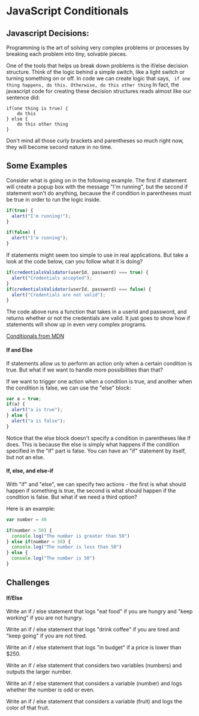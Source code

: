 # JavaScript Conditionals

## Javascript Decisions:

Programming is the art of solving very complex problems or processes by breaking each problem into tiny, solvable pieces.

One of the tools that helps us break down problems is the if/else decision structure. Think of the logic behind a simple switch, like a light switch or turning something on or off. In code we can create logic that says,
``` if one thing happens, do this. Otherwise, do this other thing```
In fact, the javascript code for creating these decision structures reads almost like our sentence did:
```
if(one thing is true) {
  	do this
} else {
	do this other thing
}

```
Don't mind all those curly brackets and parentheses so much right now, they will become second nature in no time.

## Some Examples

Consider what is going on in the following example. The first if statement will create a popup box with the message "I'm running", but the second if statement won't do anything, because the if condition in parentheses must be true in order to run the logic inside.

```javascript
if(true) {
  alert("I'm running!");
}

if(false) {
  alert("I'm running");
}

```

If statements might seem too simple to use in real applications. But take a look at the code below, can you follow what it is doing?

```javascript
if(credentialsValidator(userId, password) === true) {
  alert("Credentials accepted");
}
if(credentialsValidator(userId, password) === false) {
  alert("Credentials are not valid");
}
```
The code above runs a function that takes in a userId and password, and returns whether or not the credentials are valid. It just goes to show how if statements will show up in even very complex programs.


<a href="https://developer.mozilla.org/en-US/docs/Learn/JavaScript/Building_blocks/conditionals">Conditionals from MDN </a>

#### If and Else

If statements allow us to perform an action only when a certain condition is true. But what if we want to handle more possibilities than that?

If we want to trigger one action when a condition is true, and another when the condition is false, we can use the "else" block:

```javascript
var a = true;
if(a) {
  alert("a is true");
} else {
  alert("a is false");
}
```

Notice that the else block doesn't specify a condition in parentheses like if does. This is because the else is simply what happens if the condition specified in the "if" part is false. You can have an "if" statement by itself, but not an else.


#### If, else, and else-if

With "if" and "else", we can specify two actions - the first is what should happen if something is true, the second is what should happen if the condition is false. But what if we need a third option?

Here is an example:
```javascript
var number = 40

if(number > 50) {
  console.log("The number is greater than 50")
} else if(number < 50) {
  console.log("The number is less than 50")
} else {
  console.log("The number is 50")
}

```



## Challenges

#### If/Else

Write an if / else statement that logs "eat food" if you are hungry and "keep working" if you are not hungry.

Write an if / else statement that logs "drink coffee" if you are tired and "keep going" if you are not tired.   

Write an if / else statement that logs "in budget" if a price is lower than $250.  

Write an if / else statement that considers two variables (numbers) and outputs the larger number.

Write an if / else statement that considers a variable (number) and logs whether the number is odd or even.

Write an if / else statement that considers a variable (fruit) and logs the color of that fruit.
